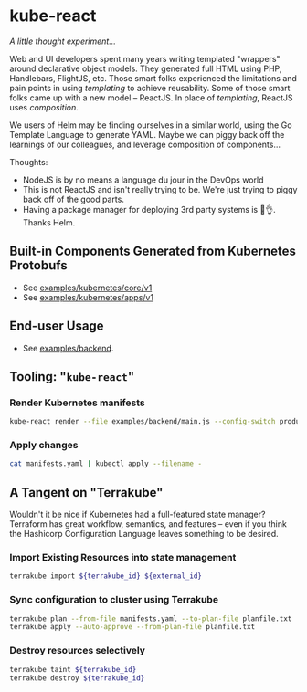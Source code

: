 # kube-react

_A little thought experiment..._

Web and UI developers spent many years writing templated "wrappers" around declarative object models. They generated full HTML using
PHP, Handlebars, FlightJS, etc. Those smart folks experienced the limitations and pain points in using _templating_ to achieve reusability. 
Some of those smart folks came up with a new model – ReactJS. In place of _templating_, ReactJS uses _composition_.

We users of Helm may be finding ourselves in a similar world, using the Go Template Language to generate YAML. Maybe we can piggy
back off the learnings of our colleagues, and leverage composition of components...

Thoughts:

* NodeJS is by no means a language du jour in the DevOps world
* This is not ReactJS and isn't really trying to be. We're just trying to piggy back off of the good parts.
* Having a package manager for deploying 3rd party systems is 💯👌. Thanks Helm.

## Built-in Components Generated from Kubernetes Protobufs

* See [examples/kubernetes/core/v1](https://github.com/tklovett/kube-react/tree/master/examples/kubernetes/core/v1/index.js)
* See [examples/kubernetes/apps/v1](https://github.com/tklovett/kube-react/tree/master/examples/kubernetes/apps/v1/index.js)

## End-user Usage

* See [examples/backend](https://github.com/tklovett/kube-react/tree/master/examples/backend).

## Tooling: "`kube-react`"

### Render Kubernetes manifests

```sh
kube-react render --file examples/backend/main.js --config-switch production > manifests.yaml
```

### Apply changes

```sh
cat manifests.yaml | kubectl apply --filename -
```

## A Tangent on "Terrakube"

Wouldn't it be nice if Kubernetes had a full-featured state manager? Terraform has great workflow, semantics,
and features – even if you think the Hashicorp Configuration Language leaves something to be desired.

### Import Existing Resources into state management

```sh
terrakube import ${terrakube_id} ${external_id}
```

### Sync configuration to cluster using Terrakube

```sh
terrakube plan --from-file manifests.yaml --to-plan-file planfile.txt
terrakube apply --auto-approve --from-plan-file planfile.txt
```

### Destroy resources selectively

```sh
terrakube taint ${terrakube_id}
terrakube destroy ${terrakube_id}
```
